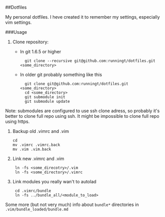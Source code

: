 ##Dotfiles

My personal dotfiles. I heve created it to remember my settings, especially vim settings.

###Usage

1. Clone repository:
    * In git 1.6.5 or higher

            git clone --recursive git@github.com:runningt/dotfiles.git <some_directory>

    * In older git probably something like this

            git clone git@github.com:runningt/dotfiles.git <some_directory>
            cd <some_directory>
            git submodule init
            git submodule update

Note: submodules are configured to use ssh clone adress, so probably it's better to clone full repo using ssh.
It might be impossible to clone full repo using https.

1.  Backup old .vimrc and .vim

        cd
        mv .vimrc .vimrc.back
        mv .vim .vim.back

1. Link new .vimrc and .vim

        ln -fs <some_direcotry>/.vim
        ln -fs <some_directory>/.vimrc

1. Link modules you really wan't to autolad

        cd .vimrc/bundle
        ln -fs ../bundle_all/<module_to_load>
Some more (but not very much) info about `bundle*` directories in `.vim/bundle_loaded/bundle.md`

